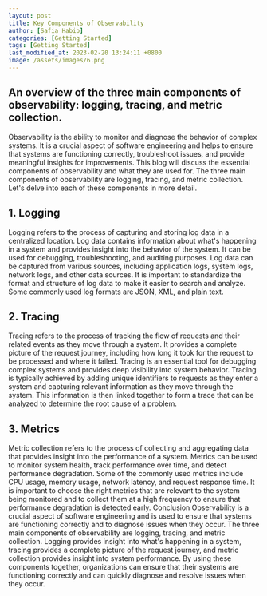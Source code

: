 ```yaml
---
layout: post
title: Key Components of Observability
author: [Safia Habib]
categories: [Getting Started]
tags: [Getting Started]
last_modified_at: 2023-02-20 13:24:11 +0800
image: /assets/images/6.png
---
```

## An overview of the three main components of observability: logging, tracing, and metric collection.
Observability is the ability to monitor and diagnose the behavior of complex systems. It is a crucial aspect of software engineering and helps to ensure that systems are functioning correctly, troubleshoot issues, and provide meaningful insights for improvements. This blog will discuss the essential components of observability and what they are used for.
The three main components of observability are logging, tracing, and metric collection. Let's delve into each of these components in more detail.
## 1. Logging
Logging refers to the process of capturing and storing log data in a centralized location. Log data contains information about what's happening in a system and provides insight into the behavior of the system. It can be used for debugging, troubleshooting, and auditing purposes.
Log data can be captured from various sources, including application logs, system logs, network logs, and other data sources. It is important to standardize the format and structure of log data to make it easier to search and analyze. Some commonly used log formats are JSON, XML, and plain text.
## 2. Tracing
Tracing refers to the process of tracking the flow of requests and their related events as they move through a system. It provides a complete picture of the request journey, including how long it took for the request to be processed and where it failed. Tracing is an essential tool for debugging complex systems and provides deep visibility into system behavior.
Tracing is typically achieved by adding unique identifiers to requests as they enter a system and capturing relevant information as they move through the system. This information is then linked together to form a trace that can be analyzed to determine the root cause of a problem.
## 3. Metrics
Metric collection refers to the process of collecting and aggregating data that provides insight into the performance of a system. Metrics can be used to monitor system health, track performance over time, and detect performance degradation.
Some of the commonly used metrics include CPU usage, memory usage, network latency, and request response time. It is important to choose the right metrics that are relevant to the system being monitored and to collect them at a high frequency to ensure that performance degradation is detected early.
Conclusion
Observability is a crucial aspect of software engineering and is used to ensure that systems are functioning correctly and to diagnose issues when they occur. The three main components of observability are logging, tracing, and metric collection. Logging provides insight into what's happening in a system, tracing provides a complete picture of the request journey, and metric collection provides insight into system performance. By using these components together, organizations can ensure that their systems are functioning correctly and can quickly diagnose and resolve issues when they occur.

